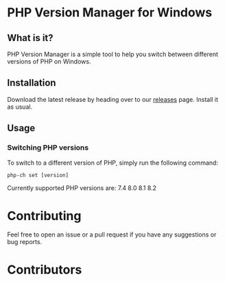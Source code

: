 # PHP Version Manager for Windows

## What is it?

PHP Version Manager is a simple tool to help you switch between different versions of PHP on Windows.

## Installation

Download the latest release by heading over to our [releases](https://github.com/BrainBuzzer/php-ch/releases) page. Install it as usual.

## Usage

### Switching PHP versions

To switch to a different version of PHP, simply run the following command:

```cmd
php-ch set [version]
```

Currently supported PHP versions are:
7.4
8.0
8.1
8.2

# Contributing

Feel free to open an issue or a pull request if you have any suggestions or bug reports.

# Contributors

<!-- ALL-CONTRIBUTORS-LIST:START - Do not remove or modify this section -->
<!-- prettier-ignore-start -->
<!-- markdownlint-disable -->

<!-- markdownlint-restore -->
<!-- prettier-ignore-end -->

<!-- ALL-CONTRIBUTORS-LIST:END -->

